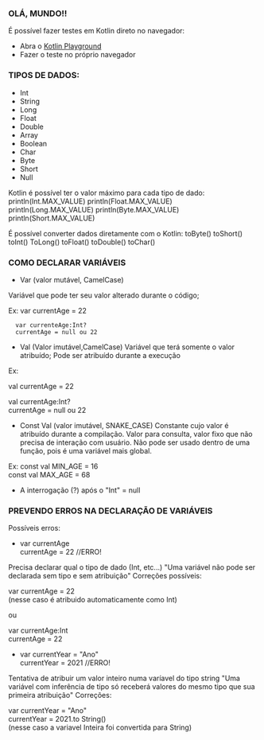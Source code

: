 ### OLÁ, MUNDO!!
É possível fazer testes em Kotlin direto no navegador:
- Abra o [Kotlin Playground](https://play.kotlinlang.org/)
- Fazer o teste no próprio navegador

### TIPOS DE DADOS:

- Int
- String
- Long
- Float
- Double
- Array 
- Boolean
- Char 
- Byte 
- Short
- Null

Kotlin é possível ter o valor máximo para cada tipo de dado:
println(Int.MAX_VALUE)
println(Float.MAX_VALUE)
println(Long.MAX_VALUE)
println(Byte.MAX_VALUE)
println(Short.MAX_VALUE)

É possível converter dados diretamente com o Kotlin:
toByte()
toShort()
toInt()
ToLong()
toFloat()
toDouble()
toChar()

### COMO DECLARAR VARIÁVEIS

- Var (valor mutável, CamelCase)

Variável que pode ter seu valor alterado durante o código;

Ex:   var currentAge = 22

      var currenteAge:Int?
      currentAge = null ou 22

- Val (Valor imutável,CamelCase) 
Variável que terá somente o valor atribuído; Pode ser atribuído durante a execução

Ex:   
      
val currentAge = 22   
      
val currentAge:Int?    
currentAge = null ou 22    

- Const Val (valor imutável, SNAKE_CASE)
Constante cujo valor é atribuído durante a compilação. Valor para consulta, valor fixo que não precisa de interação com usuário.
Não pode ser usado dentro de uma função, pois é uma variável mais global.

Ex: 
const val MIN_AGE = 16      
const val MAX_AGE = 68 


* A interrogação (?) após o "Int" = null 

### PREVENDO ERROS NA DECLARAÇÃO DE VARIÁVEIS

Possíveis erros:

- var currentAge    
currentAge = 22 //ERRO!

Precisa declarar qual o tipo de dado (Int, etc...)
"Uma variável não pode ser declarada sem tipo e sem atribuição"
Correções possíveis:   

var currentAge = 22   
(nesse caso é atribuido automaticamente como Int)

ou

var currentAge:Int  
currentAge = 22


- var currentYear = "Ano"   
currentYear = 2021 //ERRO!

Tentativa de atribuir um valor inteiro  numa varíavel do tipo string
"Uma variável com inferência de tipo só receberá valores do mesmo tipo que sua primeira atribuição"
Correções:

var currentYear = "Ano"    
currentYear = 2021.to String()     
(nesse caso a variavel Inteira foi convertida para String)

